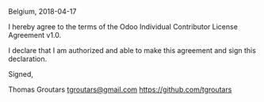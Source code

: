 Belgium, 2018-04-17

I hereby agree to the terms of the Odoo Individual Contributor License
Agreement v1.0.

I declare that I am authorized and able to make this agreement and sign this
declaration.

Signed,

Thomas Groutars tgroutars@gmail.com https://github.com/tgroutars
